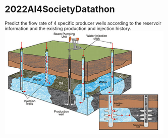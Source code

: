 # 2022AI4SocietyDatathon
Predict the flow rate of 4 specific producer wells according to the reservoir information and the existing production and injection history.
![GitHub Logo](https://github.com/Kimi-cyber/2022AI4SocietyDatathon/blob/main/Images/Picture1.png)

